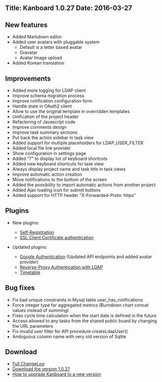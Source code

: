 Title: Kanboard 1.0.27
Date: 2016-03-27
---

New features
------------

* Added Markdown editor
* Added user avatars with pluggable system
    - Default is a letter based avatar
    - Gravatar
    - Avatar Image upload
* Added Korean translation

Improvements
------------

* Added more logging for LDAP client
* Improve schema migration process
* Improve notification configuration form
* Handle state in OAuth2 client
* Allow to use the original template in overridden templates
* Unification of the project header
* Refactoring of Javascript code
* Improve comments design
* Improve task summary sections
* Put back the action sidebar in task view
* Added support for multiple placeholders for LDAP_USER_FILTER
* Added local file link provider
* Show configuration in settings page
* Added "?" to display list of keyboard shortcuts
* Added new keyboard shortcuts for task view
* Always display project name and task title in task views
* Improve automatic action creation
* Move notifications to the bottom of the screen
* Added the possibility to import automatic actions from another project
* Added Ajax loading icon for submit buttons
* Added support for HTTP header "X-Forwarded-Proto: https"

Plugins
-------

* New plugins:
    - [Self-Registration](https://kanboard.net/plugin/registration)
    - [SSL Client Certificate authentication](https://kanboard.net/plugin/client-certificate)

* Updated plugins:
    - [Google Authentication](https://kanboard.net/plugin/google-auth) (Updated API endpoints and added avatar provider)
    - [Reverse-Proxy Authentication with LDAP](https://kanboard.net/plugin/reverse-proxy-ldap)
    - [Timetable](https://kanboard.net/plugin/timetable)

Bug fixes
---------

* Fix bad unique constraints in Mysql table user_has_notifications
* Force integer type for aggregated metrics (Burndown chart concat values instead of summing)
* Fixes cycle time calculation when the start date is defined in the future
* Access allowed to any tasks from the shared public board by changing the URL parameters
* Fix invalid user filter for API procedure createLdapUser()
* Ambiguous column name with very old version of Sqlite

Download
--------

- [Full ChangeLog](https://github.com/kanboard/kanboard/blob/master/ChangeLog)
- [Download the version 1.0.27](https://github.com/kanboard/kanboard/releases/download/v1.0.27/kanboard-1.0.27.zip)
- [How to upgrade Kanboard to a new version](https://kanboard.net/documentation/update)
